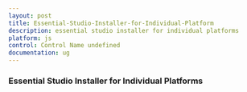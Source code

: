 ```yaml
---
layout: post
title: Essential-Studio-Installer-for-Individual-Platform
description: essential studio installer for individual platforms
platform: js
control: Control Name undefined
documentation: ug
---
```


### Essential Studio Installer for Individual Platforms

